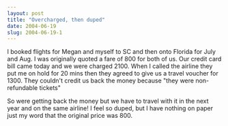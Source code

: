 ```yaml
---
layout: post
title: "Overcharged, then duped"
date: 2004-06-19
slug: 2004-06-19-1
---
```


I booked flights for Megan and myself to SC and then onto Florida for July and Aug.  I was originally quoted a fare of 800 for both of us.  Our credit card bill came today and we were charged 2100.  When I called the airline they put me on hold for 20 mins then they agreed to give us a travel voucher for 1300.  They couldn&apos;t credit us back the money because &quot;they were non-refundable tickets&quot;

So were getting back the money but we have to travel with it in the next year and on the same airline!   I feel so duped, but I have nothing on paper just my word that the original price was 800.
